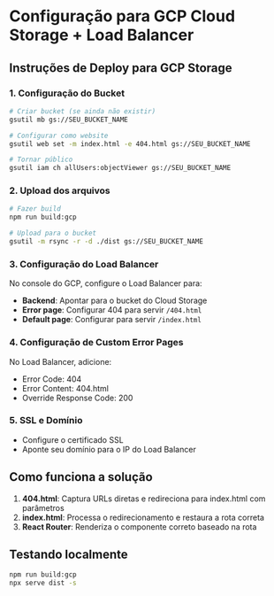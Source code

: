# Configuração para GCP Cloud Storage + Load Balancer

## Instruções de Deploy para GCP Storage

### 1. Configuração do Bucket
```bash
# Criar bucket (se ainda não existir)
gsutil mb gs://SEU_BUCKET_NAME

# Configurar como website
gsutil web set -m index.html -e 404.html gs://SEU_BUCKET_NAME

# Tornar público
gsutil iam ch allUsers:objectViewer gs://SEU_BUCKET_NAME
```

### 2. Upload dos arquivos
```bash
# Fazer build
npm run build:gcp

# Upload para o bucket
gsutil -m rsync -r -d ./dist gs://SEU_BUCKET_NAME
```

### 3. Configuração do Load Balancer
No console do GCP, configure o Load Balancer para:

- **Backend**: Apontar para o bucket do Cloud Storage
- **Error page**: Configurar 404 para servir `/404.html`
- **Default page**: Configurar para servir `/index.html`

### 4. Configuração de Custom Error Pages
No Load Balancer, adicione:
- Error Code: 404
- Error Content: 404.html
- Override Response Code: 200

### 5. SSL e Domínio
- Configure o certificado SSL
- Aponte seu domínio para o IP do Load Balancer

## Como funciona a solução

1. **404.html**: Captura URLs diretas e redireciona para index.html com parâmetros
2. **index.html**: Processa o redirecionamento e restaura a rota correta
3. **React Router**: Renderiza o componente correto baseado na rota

## Testando localmente
```bash
npm run build:gcp
npx serve dist -s
```
